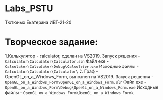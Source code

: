 # Labs_PSTU 
Тютюных Екатерина ИВТ-21-2б
# Творческое задание:
1.Калькулятор - calculator, сделан на VS2019. 
Запуск решения - ``Calculator\Calculator\Calculator.sln``
Файл exe - ``Calculator\Calculator\Debug\Calculator.exe``
Исходные файлы - ``Calculator\Calculator\Calculator\``
2. Граф - OpenGL_on_a_Windows_Form, выполнен на VS2019.
Запуск решения - ``OpenGL_on_a_Windows_Form\OpenGL_on_a_Windows_Form.sln``
Файл exe - ``OpenGL_on_a_Windows_Form\Debug\OpenGL_on_a_Windows_Form.exe``
Исходные файлы - ``OpenGL_on_a_Windows_Form\OpenGL_on_a_Windows_Form\``
